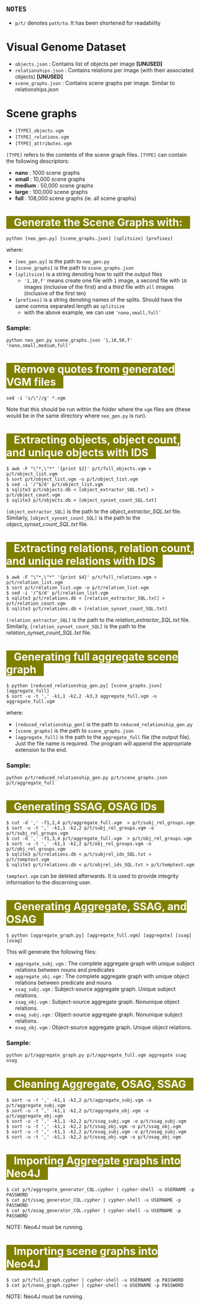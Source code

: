## `NOTES`

- `p/t/` denotes `path/to`. It has been shortened for readability

# Visual Genome Dataset

- `objects.json`        : Contains list of objects per image **[UNUSED]**
- `relationships.json`  : Contains relations per image (with their associated objects) **[UNUSED]**
- `scene_graphs.json`   : Contains scene graphs per image. Similar to relationships.json

# Scene graphs

- `[TYPE]_objects.vgm`
- `[TYPE]_relations.vgm`
- `[TYPE]_attributes.vgm`

`[TYPE]` refers to the contents of the scene graph files. `[TYPE]` can contain the following descriptors:

- **nano**   :    1000 scene graphs
- **small**  :  10,000 scene graphs
- **medium** :  50,000 scene graphs
- **large**  : 100,000 scene graphs
- **full**   : 108,000 scene graphs (ie. all scene graphs)

# <span style='color:white; background-color:olive;padding-left:20px;padding-right:20px'>Generate the Scene Graphs with:</span>

    python [neo_gen.py] [scene_graphs.json] [splitsize] [prefixes]

where:
- `[neo_gen.py]` is the path to `neo_gen.py`
- `[scene_graphs]` is the path to `scene_graphs.json`
- `[splitsize]` is a string denoting how to split the output files
    - `'1,10,f'` means create one file with `1` image, a second file with `10` images (inclusive of the first) and a third file with `all` images (inclusive of the first ten)
- `[prefixes]` is a string denoting names of the splits. Should have the same comma separated length as `splitsize`
    - with the above example, we can use `'nano,small,full'`

### Sample:

    python neo_gen.py scene_graphs.json '1,10,50,f' 'nano,small,medium,full'

# <span style='color:white; background-color:olive;padding-left:20px;padding-right:20px'>Remove quotes from generated VGM files</span>
    sed -i 's/\"//g' *.vgm

Note that this should be run within the folder where the `vgm` files are (these would be in the same directory where `neo_gen.py` is run).

# <span style='color:white; background-color:olive;padding-left:20px;padding-right:20px'>Extracting objects, object count, and unique objects with IDS</span>

    $ awk -F "\"*,\"*" '{print $2}' p/t/full_objects.vgm > p/t/object_list.vgm
    $ sort p/t/object_list.vgm -o p/t/object_list.vgm
    $ sed -i '/^$/d' p/t/object_list.vgm
    $ sqlite3 p/t/objects.db < [object_extractor_SQL.txt] > p/t/object_count.vgm
    $ sqlite3 p/t/objects.db < [object_synset_count_SQL.txt]

`[object_extractor_SQL]` is the path to the *object_extractor_SQL.txt* file. Similarly, `[object_synset_count_SQL]` is the path to the *object_synset_count_SQL.txt* file.

# <span style='color:white; background-color:olive;padding-left:20px;padding-right:20px'>Extracting relations, relation count, and unique relations with IDS</span>


    $ awk -F "\"*,\"*" '{print $4}' p/t/full_relations.vgm > p/t/relation_list.vgm
    $ sort p/t/relation_list.vgm -o p/t/relation_list.vgm
    $ sed -i '/^$/d' p/t/relation_list.vgm
    $ sqlite3 p/t/relations.db < [relation_extractor_SQL.txt] > p/t/relation_count.vgm
    $ sqlite3 p/t/relations.db < [relation_synset_count_SQL.txt]

`[relation_extractor_SQL]` is the path to the *relation_extractor_SQL.txt* file. Similarly, `[relation_synset_count_SQL]` is the path to the *relation_synset_count_SQL.txt* file.


# <span style='color:white; background-color:olive;padding-left:20px;padding-right:20px'>Generating full aggregate scene graph</span>

    $ python [reduced_relationship_gen.py] [scene_graphs.json] [aggregate_full]
    $ sort -u -t ',' -k1,1 -k2,2 -k3,3 aggregate_full.vgm -o aggregate_full.vgm

where:
- `[reduced_relationship_gen]` is the path to `reduced_relationship_gen.py`
- `[scene_graphs]` is the path to `scene_graphs.json`
- `[aggregate_full]` is the path to the `aggregate_full` file (the output file). Just the file name is required. The program will append the appropriate extension to the end.

### Sample:

    python p/t/reduced_relationship_gen.py p/t/scene_graphs.json p/t/aggregate_full


# <span style='color:white; background-color:olive;padding-left:20px;padding-right:20px'>Generating SSAG, OSAG IDs</span>

    $ cut -d ',' -f1,2,4 p/t/aggregate_full.vgm  > p/t/subj_rel_groups.vgm
    $ sort -u -t ',' -k1,1 -k2,2 p/t/subj_rel_groups.vgm -o p/t/subj_rel_groups.vgm
    $ cut -d ',' -f1,3,4 p/t/aggregate_full.vgm  > p/t/obj_rel_groups.vgm
    $ sort -u -t ',' -k1,1 -k2,2 p/t/obj_rel_groups.vgm -o p/t/obj_rel_groups.vgm
    $ sqlite3 p/t/relations.db < p/t/subjrel_ids_SQL.txt > p/t/temptest.vgm
    $ sqlite3 p/t/relations.db < p/t/objrel_ids_SQL.txt > p/t/temptest.vgm

`temptext.vgm` can be deleted afterwards. It is used to provide integrity information to the discerning user.
# <span style='color:white; background-color:olive;padding-left:20px;padding-right:20px'>Generating Aggregate, SSAG, and OSAG</span>

    $ python [aggregate_graph.py] [aggregate_full.vgm] [aggregate] [ssag] [osag]

This will generate the following files:
- `aggregate_subj.vgm` : The complete aggregate graph with unique subject relations between nouns and predicates
- `aggregate_obj.vgm` : The complete aggregate graph with unique object relations between predicate and nouns
- `ssag_subj.vgm` : Subject-source aggregate graph. Unique subject relations. 
- `ssag_obj.vgm` : Subject-source aggregate graph. Nonunique object relations.
- `osag_subj.vgm` : Object-source aggregate graph. Nonunique subject relations.
- `osag_obj.vgm` : Object-source aggregate graph. Unique object relations.

### Sample:

    python p/t/aggregate_graph.py p/t/aggregate_full.vgm aggregate ssag osag

# <span style='color:white; background-color:olive;padding-left:20px;padding-right:20px'>Cleaning Aggregate, OSAG, SSAG</span>

    $ sort -u -t ',' -k1,1 -k2,2 p/t/aggregate_subj.vgm -o p/t/aggregate_subj.vgm
    $ sort -u -t ',' -k1,1 -k2,2 p/t/aggregate_obj.vgm -o p/t/aggregate_obj.vgm
    $ sort -u -t ',' -k1,1 -k2,2 p/t/ssag_subj.vgm -o p/t/ssag_subj.vgm
    $ sort -u -t ',' -k1,1 -k2,2 p/t/ssag_obj.vgm -o p/t/ssag_obj.vgm
    $ sort -u -t ',' -k1,1 -k2,2 p/t/osag_subj.vgm -o p/t/osag_subj.vgm
    $ sort -u -t ',' -k1,1 -k2,2 p/t/osag_obj.vgm -o p/t/osag_obj.vgm

# <span style='color:white; background-color:olive;padding-left:20px;padding-right:20px'>Importing Aggregate graphs into Neo4J</span>

    $ cat p/t/aggregate_generator_CQL.cypher | cypher-shell -u USERNAME -p PASSWORD
    $ cat p/t/ssag_generator_CQL.cypher | cypher-shell -u USERNAME -p PASSWORD
    $ cat p/t/osag_generator_CQL.cypher | cypher-shell -u USERNAME -p PASSWORD

NOTE: Neo4J must be running. 

# <span style='color:white; background-color:olive;padding-left:20px;padding-right:20px'>Importing scene graphs into Neo4J</span>

    $ cat p/t/full_graph.cypher | cypher-shell -u USERNAME -p PASSWORD
    $ cat p/t/nano_graph.cypher | cypher-shell -u USERNAME -p PASSWORD

NOTE: Neo4J must be running. 

